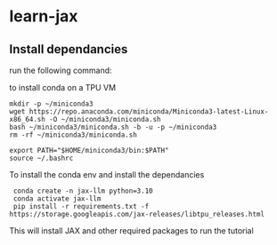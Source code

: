 # learn-jax

## Install dependancies
 run the following command:

 to install conda on a TPU VM
 ```shell
mkdir -p ~/miniconda3
wget https://repo.anaconda.com/miniconda/Miniconda3-latest-Linux-x86_64.sh -O ~/miniconda3/miniconda.sh
bash ~/miniconda3/miniconda.sh -b -u -p ~/miniconda3
rm -rf ~/miniconda3/miniconda.sh

export PATH="$HOME/miniconda3/bin:$PATH"
source ~/.bashrc
```

To install the conda env and install the dependancies
```shell
 conda create -n jax-llm python=3.10
 conda activate jax-llm
 pip install -r requirements.txt -f https://storage.googleapis.com/jax-releases/libtpu_releases.html
 ```

 This will install JAX and other required packages to run the tutorial